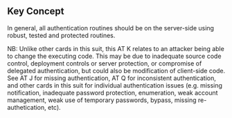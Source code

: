 ## Key Concept

In general, all authentication routines should be on the server-side using robust, tested and protected routines.

NB: Unlike other cards in this suit, this AT K relates to an attacker being able to change the executing code. This may be due to inadequate source code control, deployment controls or server protection, or compromise of delegated authentication, but could also be modification of client-side code. See AT J for missing authentication, AT Q for inconsistent authentication, and other cards in this suit for individual authentication issues (e.g. missing notification, inadequate password protection, enumeration, weak account management, weak use of temporary passwords, bypass, missing re-authetication, etc).
